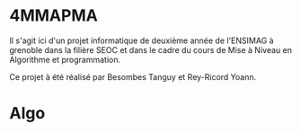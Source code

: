 # 4MMAPMA

Il s'agit ici d'un projet informatique de deuxième année de l'ENSIMAG à grenoble dans la filière SEOC et dans le cadre du cours de Mise à Niveau en Algorithme et programmation. 

Ce projet à été réalisé par Besombes Tanguy et Rey-Ricord Yoann. 
# Algo
